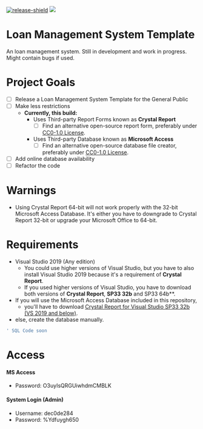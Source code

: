 [![release-shield](https://img.shields.io/github/v/release/dec0de284/loan-management-system-template)](https://github.com/dec0de284/unity-project-samples/releases/latest) [![](https://img.shields.io/github/license/dec0de284/loan-management-system-template)](https://github.com/dec0de284/loan-management-system-template/blob/main/LICENSE)

# Loan Management System Template
An loan management system. Still in development and work in progress.
Might contain bugs if used.

# Project Goals
- [ ] Release a Loan Management System Template for the General Public
- [ ] Make less restrictions
  - **Currently, this build:**
    - Uses Third-party Report Forms known as **Crystal Report**
      - [ ] Find an alternative open-source report form, preferably under [CC0-1.0 License](https://creativecommons.org/publicdomain/zero/1.0/).
    - Uses Third-party Database known as **Microsoft Access**
      - [ ] Find an alternative open-source database file creator, preferably under [CC0-1.0 License](https://creativecommons.org/publicdomain/zero/1.0/).
- [ ] Add online database availability
- [ ] Refactor the code
# Warnings
- Using Crystal Report 64-bit will not work properly with the 32-bit Microsoft Access Database. It's either you have to downgrade to Crystal Report 32-bit or upgrade your Microsoft Office to 64-bit.
# Requirements
- Visual Studio 2019 (Any edition)
  - You could use higher versions of Visual Studio, but you have to also install Visual Studio 2019 because it's a requirement of **Crystal Report**.
  - If you used higher versions of Visual Studio, you have to download both versions of **Crystal Report**, **SP33 32b** and SP33 64b**.
- If you will use the Microsoft Access Database included in this repository,
  - you'll have to download [Crystal Report for Visual Studio SP33 32b (VS 2019 and below)](https://origin.softwaredownloads.sap.com/public/site/index.html).
- else, create the database manually.
```sql
' SQL Code soon
```

# Access
#### MS Access
- Password: O3uyIsQRGUiwhdmCMBLK
#### System Login (Admin)
- Username: dec0de284
- Password: %Ydfuygh650
